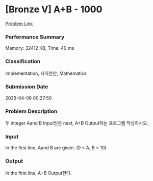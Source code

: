 <!-- Official English translation (US) — human-reviewed -->
<!-- Original: README.md -->
<!-- Translation generated: 2025-10-26 16:46:49 UTC -->

# [Bronze V] A+B - 1000 

[Problem Link](https://www.acmicpc.net/problem/1000) 

### Performance Summary

Memory: 32412 KB, Time: 40 ms

### Classification

Implementation, 사칙연산, Mathematics

### Submission Date

2025-04-06 00:27:50

### Problem Description

<p>두 integer Aand B Input받은 next, A+B Output하는 프로그램 작성하시오.</p>

### Input 

 <p>In the first line, Aand B are given. (0 < A, B < 10)</p>

### Output 

 <p>In the first line, A+B Output한다.</p>

